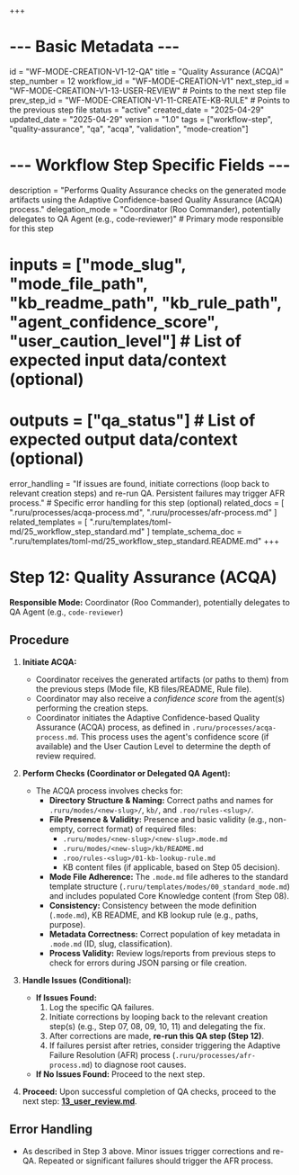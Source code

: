 +++
# --- Basic Metadata ---
id = "WF-MODE-CREATION-V1-12-QA"
title = "Quality Assurance (ACQA)"
step_number = 12
workflow_id = "WF-MODE-CREATION-V1"
next_step_id = "WF-MODE-CREATION-V1-13-USER-REVIEW" # Points to the next step file
prev_step_id = "WF-MODE-CREATION-V1-11-CREATE-KB-RULE" # Points to the previous step file
status = "active"
created_date = "2025-04-29"
updated_date = "2025-04-29"
version = "1.0"
tags = ["workflow-step", "quality-assurance", "qa", "acqa", "validation", "mode-creation"]

# --- Workflow Step Specific Fields ---
description = "Performs Quality Assurance checks on the generated mode artifacts using the Adaptive Confidence-based Quality Assurance (ACQA) process."
delegation_mode = "Coordinator (Roo Commander), potentially delegates to QA Agent (e.g., code-reviewer)" # Primary mode responsible for this step
# inputs = ["mode_slug", "mode_file_path", "kb_readme_path", "kb_rule_path", "agent_confidence_score", "user_caution_level"] # List of expected input data/context (optional)
# outputs = ["qa_status"] # List of expected output data/context (optional)
error_handling = "If issues are found, initiate corrections (loop back to relevant creation steps) and re-run QA. Persistent failures may trigger AFR process." # Specific error handling for this step (optional)
related_docs = [
    ".ruru/processes/acqa-process.md",
    ".ruru/processes/afr-process.md"
]
related_templates = [
    ".ruru/templates/toml-md/25_workflow_step_standard.md"
]
template_schema_doc = ".ruru/templates/toml-md/25_workflow_step_standard.README.md"
+++

# Step 12: Quality Assurance (ACQA)

**Responsible Mode:** Coordinator (Roo Commander), potentially delegates to QA Agent (e.g., `code-reviewer`)

## Procedure

1.  **Initiate ACQA:**
    *   Coordinator receives the generated artifacts (or paths to them) from the previous steps (Mode file, KB files/README, Rule file).
    *   Coordinator may also receive a *confidence score* from the agent(s) performing the creation steps.
    *   Coordinator initiates the Adaptive Confidence-based Quality Assurance (ACQA) process, as defined in `.ruru/processes/acqa-process.md`. This process uses the agent's confidence score (if available) and the User Caution Level to determine the depth of review required.

2.  **Perform Checks (Coordinator or Delegated QA Agent):**
    *   The ACQA process involves checks for:
        *   **Directory Structure & Naming:** Correct paths and names for `.ruru/modes/<new-slug>/`, `kb/`, and `.roo/rules-<slug>/`.
        *   **File Presence & Validity:** Presence and basic validity (e.g., non-empty, correct format) of required files:
            *   `.ruru/modes/<new-slug>/<new-slug>.mode.md`
            *   `.ruru/modes/<new-slug>/kb/README.md`
            *   `.roo/rules-<slug>/01-kb-lookup-rule.md`
            *   KB content files (if applicable, based on Step 05 decision).
        *   **Mode File Adherence:** The `.mode.md` file adheres to the standard template structure (`.ruru/templates/modes/00_standard_mode.md`) and includes populated Core Knowledge content (from Step 08).
        *   **Consistency:** Consistency between the mode definition (`.mode.md`), KB README, and KB lookup rule (e.g., paths, purpose).
        *   **Metadata Correctness:** Correct population of key metadata in `.mode.md` (ID, slug, classification).
        *   **Process Validity:** Review logs/reports from previous steps to check for errors during JSON parsing or file creation.

3.  **Handle Issues (Conditional):**
    *   **If Issues Found:**
        1.  Log the specific QA failures.
        2.  Initiate corrections by looping back to the relevant creation step(s) (e.g., Step 07, 08, 09, 10, 11) and delegating the fix.
        3.  After corrections are made, **re-run this QA step (Step 12)**.
        4.  If failures persist after retries, consider triggering the Adaptive Failure Resolution (AFR) process (`.ruru/processes/afr-process.md`) to diagnose root causes.
    *   **If No Issues Found:** Proceed to the next step.

4.  **Proceed:** Upon successful completion of QA checks, proceed to the next step: **[13_user_review.md](./13_user_review.md)**.

## Error Handling
*   As described in Step 3 above. Minor issues trigger corrections and re-QA. Repeated or significant failures should trigger the AFR process.
